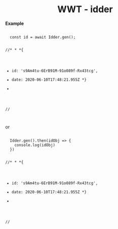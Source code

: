<h1 style="text-align: center;">WWT - idder</h1>

<p><b>Example</b></p>
<code>
  const id = await Idder.gen();

//*
*
*{
*  id: 's9Am4tu-6ErB91M-91o089f-Rx43tcg',
*  date: 2020-06-10T17:48:21.955Z
*}
*
//

</code>

<p>or</p>

<code>
  Idder.gen().then(idObj => {
    console.log(idObj)
  })

//*
*
*{
*  id: 's9Am4tu-6ErB91M-91o089f-Rx43tcg',
*  date: 2020-06-10T17:48:21.955Z
*}
*
//

</code>